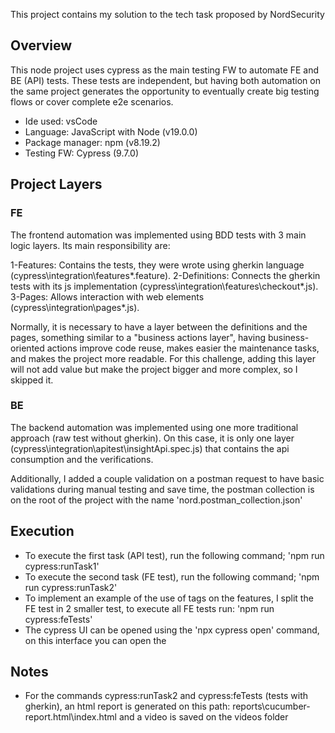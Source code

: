 This project contains my solution to the tech task proposed by NordSecurity

## Overview
This node project uses cypress as the main testing FW to automate FE and BE (API) tests. These tests are independent, but having both automation on the same project generates the opportunity to eventually create big testing flows or cover complete e2e scenarios.

+ Ide used: vsCode
+ Language: JavaScript with Node (v19.0.0)
+ Package manager: npm (v8.19.2)
+ Testing FW: Cypress (9.7.0)

## Project Layers
### FE
The frontend automation was implemented using BDD tests with 3 main logic layers. Its main responsibility are:

1-Features: Contains the tests, they were wrote using gherkin language (cypress\integration\features\*.feature).
2-Definitions: Connects the gherkin tests with its js implementation (cypress\integration\features\checkout\*.js).
3-Pages: Allows interaction with web elements (cypress\integration\pages\*.js).

Normally, it is necessary to have a layer between the definitions and the pages, something similar to a "business actions layer", having business-oriented actions improve code reuse, makes easier the maintenance tasks, and makes the project more readable. For this challenge, adding this layer will not add value but make the project bigger and more complex, so I skipped it.

### BE
The backend automation was implemented using one more traditional approach (raw test without gherkin). On this case, it is only one layer (cypress\integration\apitest\insightApi.spec.js) that contains the api consumption and the verifications. 

Additionally, I added a couple validation on a postman request to have basic validations during manual testing and save time, the postman collection is on the root of the project with the name 'nord.postman_collection.json'

## Execution
+ To execute the first task (API test), run the following command; 'npm run cypress:runTask1'
+ To execute the second task (FE test), run the following command; 'npm run cypress:runTask2'
+ To implement an example of the use of tags on the features, I split the FE test in 2 smaller test, to execute all FE tests run: 'npm run cypress:feTests'
+ The cypress UI can be opened using the 'npx cypress open' command, on this interface you can open the 

## Notes
+ For the commands cypress:runTask2 and cypress:feTests (tests with gherkin), an html report is generated on this path: reports\cucumber-report.html\index.html and a video is saved on the videos folder